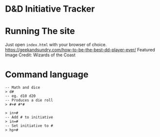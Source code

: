 # D&D Initiative Tracker

# Running The site
Just open `index.html` with your browser of choice.
https://geekandsundry.com/how-to-be-the-best-dd-player-ever/
Featured Image Credit: Wizards of the Coast

# Command language
```
-- Math and dice
> d# 
-- eg. d10 d20
-- Produces a die roll
> #+# #*#

> in+#
-- Add # to initiative
> in=#
-- Set initiative to #
> hp+#

```